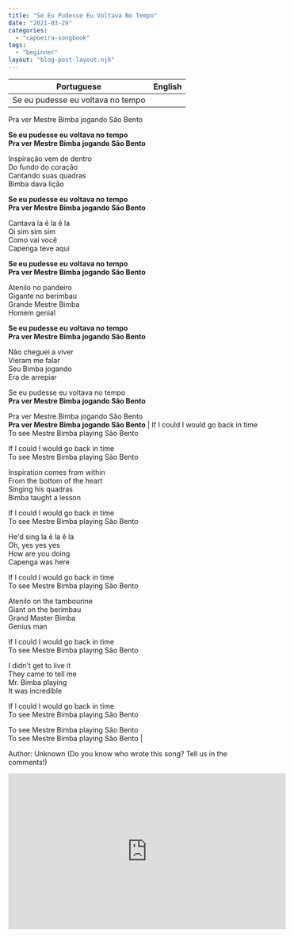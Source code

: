 ```yaml
---
title: "Se Eu Pudesse Eu Voltava No Tempo"
date: "2021-03-29"
categories: 
  - "capoeira-songbook"
tags: 
  - "beginner"
layout: "blog-post-layout.njk"
---
```


| Portuguese | English |
| --- | --- |
| Se eu pudesse eu voltava no tempo  
Pra ver Mestre Bimba jogando São Bento  
  
**Se eu pudesse eu voltava no tempo  
Pra ver Mestre Bimba jogando São Bento**  
  
Inspiração vem de dentro  
Do fundo do coração  
Cantando suas quadras  
Bimba dava lição  
  
**Se eu pudesse eu voltava no tempo  
Pra ver Mestre Bimba jogando São Bento**  
  
Cantava la ê la ê la  
Oi sim sim sim  
Como vai você  
Capenga teve aqui  
  
**Se eu pudesse eu voltava no tempo  
Pra ver Mestre Bimba jogando São Bento**  
  
Atenilo no pandeiro  
Gigante no berimbau  
Grande Mestre Bimba  
Homem genial  
  
**Se eu pudesse eu voltava no tempo  
Pra ver Mestre Bimba jogando São Bento**  
  
Não cheguei a viver  
Vieram me falar  
Seu Bimba jogando  
Era de arrepiar  
  
Se eu pudesse eu voltava no tempo  
**Pra ver Mestre Bimba jogando São Bento**  
  
Pra ver Mestre Bimba jogando São Bento  
**Pra ver Mestre Bimba jogando São Bento** | If I could I would go back in time  
To see Mestre Bimba playing São Bento  
  
If I could I would go back in time  
To see Mestre Bimba playing São Bento  
  
Inspiration comes from within  
From the bottom of the heart  
Singing his quadras  
Bimba taught a lesson  
  
If I could I would go back in time  
To see Mestre Bimba playing São Bento  
  
He'd sing la ê la ê la  
Oh, yes yes yes  
How are you doing  
Capenga was here  
  
If I could I would go back in time  
To see Mestre Bimba playing São Bento  
  
Atenilo on the tambourine  
Giant on the berimbau  
Grand Master Bimba  
Genius man  
  
If I could I would go back in time  
To see Mestre Bimba playing São Bento  
  
I didn't get to live it  
They came to tell me  
Mr. Bimba playing  
It was incredible  
  
If I could I would go back in time  
To see Mestre Bimba playing São Bento  
  
To see Mestre Bimba playing São Bento  
To see Mestre Bimba playing São Bento |

<figcaption>

Author: Unknown (Do you know who wrote this song? Tell us in the comments!)

</figcaption>

<iframe width="560" height="315" src="https://www.youtube.com/embed/FueUt3iHKXA" title="YouTube video player" frameborder="0" allow="accelerometer; autoplay; clipboard-write; encrypted-media; gyroscope; picture-in-picture" allowfullscreen></iframe>
